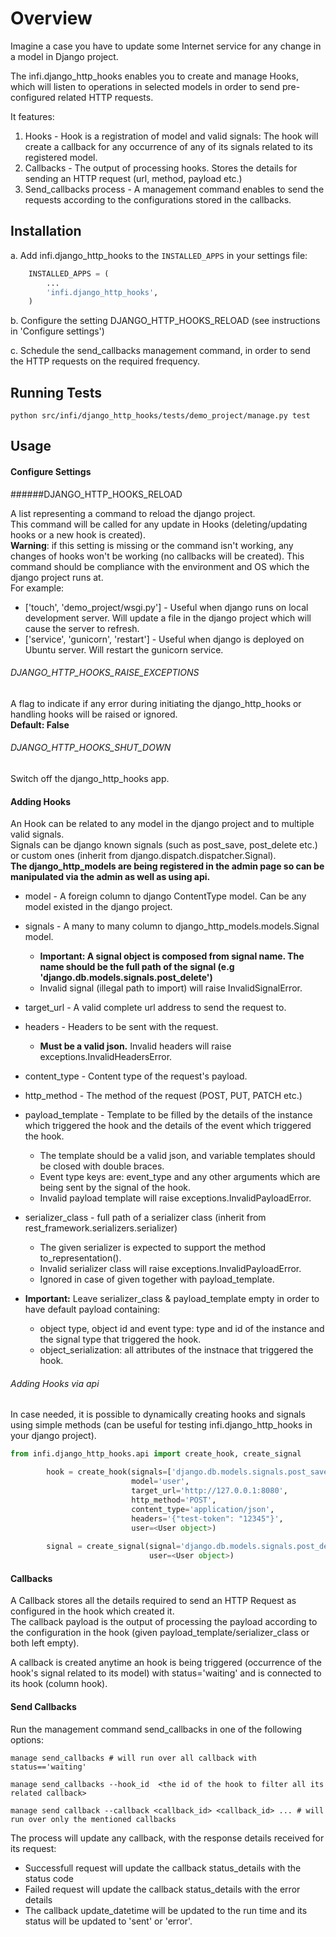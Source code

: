 Overview
========
 Imagine a case you have to update some Internet service for any change in a model in Django project.   
 
The infi.django_http_hooks  enables you to create and manage Hooks, which will listen to operations in selected models in order to send pre-configured related HTTP requests.


It features:
1. Hooks -   Hook is a registration of model and valid signals: The hook will create a callback for any occurrence  of any of its signals related to its registered model.
2. Callbacks - The output of processing hooks. Stores the details for sending an HTTP request (url, method, payload etc.)
3. Send_callbacks process - A management command enables to send the requests according to the configurations stored in the callbacks. 


Installation
-----
a. Add infi.django_http_hooks to the `INSTALLED_APPS` in your settings file:

```python
    INSTALLED_APPS = (
        ...
        'infi.django_http_hooks',
    )
```

b. Configure the setting DJANGO_HTTP_HOOKS_RELOAD (see instructions in 'Configure settings')

c. Schedule the send_callbacks management command, in order to send the HTTP requests on the required frequency.

Running Tests
-------------
    python src/infi/django_http_hooks/tests/demo_project/manage.py test


Usage
----

#### Configure Settings

######DJANGO_HTTP_HOOKS_RELOAD 

A list representing a command to reload the django project.   
This command will be called for any update in Hooks (deleting/updating hooks or a new hook is created).   
**Warning**: if this setting is missing or the command isn't working, any changes of hooks won't be working (no callbacks will be created).
This command should be compliance with the environment and OS which the django project runs at.  
For example:   
- ['touch', 'demo_project/wsgi.py'] - Useful when django runs on local development server. 
Will update a file in the django project which will cause the server to refresh.
- ['service', 'gunicorn', 'restart'] - Useful when django is deployed on Ubuntu server. Will restart the gunicorn service.   
 

###### DJANGO_HTTP_HOOKS_RAISE_EXCEPTIONS 
A flag to indicate if any error during initiating the django_http_hooks or handling hooks will be raised or ignored.  
**Default: False**

###### DJANGO_HTTP_HOOKS_SHUT_DOWN 
Switch off the django_http_hooks app. 



#### Adding Hooks

An Hook can be related to any model in the django project and to multiple valid signals.    
Signals can be django known signals (such as post_save, post_delete etc.) or custom ones (inherit from django.dispatch.dispatcher.Signal).  
**The django_http_models are being registered in the admin page so can be manipulated via the admin as well as using api.**

* model - A foreign column to django ContentType model. Can be any model existed in the django project.
* signals - A many to many column to django_http_models.models.Signal model.   
    * **Important: A signal object is composed from signal name. The name should be the full path of the signal (e.g 'django.db.models.signals.post_delete')**
    * Invalid signal (illegal path to import) will raise InvalidSignalError. 
* target_url - A valid complete url address to send the request to. 
* headers - Headers to be sent with the request.   
    * **Must be a valid json.** Invalid headers will raise exceptions.InvalidHeadersError.
* content_type - Content type of the request's payload.  
* http_method - The method of the request (POST, PUT, PATCH etc.)
* payload_template - Template to be filled by the details of the instance which triggered the hook and the details of the event which triggered the hook.  
    * The template should be a valid json, and variable templates should be closed with double braces.  
    * Event type keys are: event_type and any other arguments which are being sent by the signal of the hook.
    * Invalid payload template will raise exceptions.InvalidPayloadError.  
* serializer_class - full path of a serializer class (inherit from rest_framework.serializers.serializer)  
    * The given serializer is expected to support the method to_representation().  
    * Invalid serializer class will raise exceptions.InvalidPayloadError.   
    * Ignored in case of given together with payload_template.

* **Important:** Leave serializer_class & payload_template empty in order to have default payload containing:
    * object type, object id and event type: type and id of the instance  and the signal type that triggered the hook.
    * object_serialization: all attributes of the instnace that triggered the hook.



###### Adding Hooks via api
In case needed, it is possible to dynamically creating hooks and signals using simple methods 
(can be useful for testing infi.django_http_hooks in your django project). 
```python
from infi.django_http_hooks.api import create_hook, create_signal

        hook = create_hook(signals=['django.db.models.signals.post_save'],
                           model='user',
                           target_url='http://127.0.0.1:8080',
                           http_method='POST',
                           content_type='application/json',
                           headers='{"test-token": "12345"}',
                           user=<User object>)
                           
        signal = create_signal(signal='django.db.models.signals.post_delete',
                               user=<User object>)

```

#### Callbacks
A Callback stores all the details required to send an HTTP Request as configured in the hook which created it.  
The callback payload is the output of processing the payload according to the configuration in the hook (given payload_template/serializer_class or both left empty).   

A callback is created anytime an hook is being triggered (occurrence of the hook's signal related to its model)
with status='waiting' and is connected to its hook (column hook).

#### Send Callbacks
Run the management command send_callbacks in one of the following options:

    manage send_callbacks # will run over all callback with status=='waiting'
    
    manage send_callbacks --hook_id  <the id of the hook to filter all its related callback>
    
    manage send callback --callback <callback_id> <callback_id> ... # will run over only the mentioned callbacks
The process will update any callback, with the response details received for its request:
- Successfull request will update the callback status_details with the status code
- Failed request will update the callback status_details with the error details
- The callback update_datetime will be updated to the run time and its status will be updated to 'sent' or 'error'.